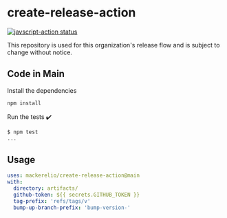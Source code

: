 # create-release-action

<a href="https://github.com/mackerelio/create-release-action/actions"><img alt="javscript-action status" src="https://github.com/mackerelio/create-release-action/workflows/units-test/badge.svg"></a>

This repository is used for this organization's release flow and is subject to change without notice.

## Code in Main

Install the dependencies

```bash
npm install
```

Run the tests :heavy_check_mark:

```bash
$ npm test
...
```

## Usage

```yaml
uses: mackerelio/create-release-action@main
with:
  directory: artifacts/
  github-token: ${{ secrets.GITHUB_TOKEN }}
  tag-prefix: 'refs/tags/v'
  bump-up-branch-prefix: 'bump-version-'
```

